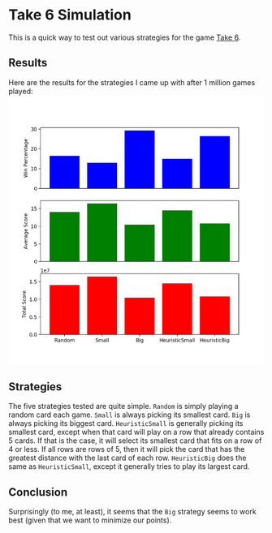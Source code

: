 # Take 6 Simulation
This is a quick way to test out various strategies for the game [Take 6](https://en.wikipedia.org/wiki/6_Nimmt!).

## Results
Here are the results for the strategies I came up with after 1 million games played:
![Results](results.png)

## Strategies
The five strategies tested are quite simple. `Random` is simply playing a random card each game. `Small` is always picking its smallest card. `Big` is always picking its biggest card. `HeuristicSmall` is generally picking its smallest card, except when that card will play on a row that already contains 5 cards. If that is the case, it will select its smallest card that fits on a row of 4 or less. If all rows are rows of 5, then it will pick the card that has the greatest distance with the last card of each row. `HeuristicBig` does the same as `HeuristicSmall`, except it generally tries to play its largest card.

## Conclusion
Surprisingly (to me, at least), it seems that the `Big` strategy seems to work best (given that we want to minimize our points).
